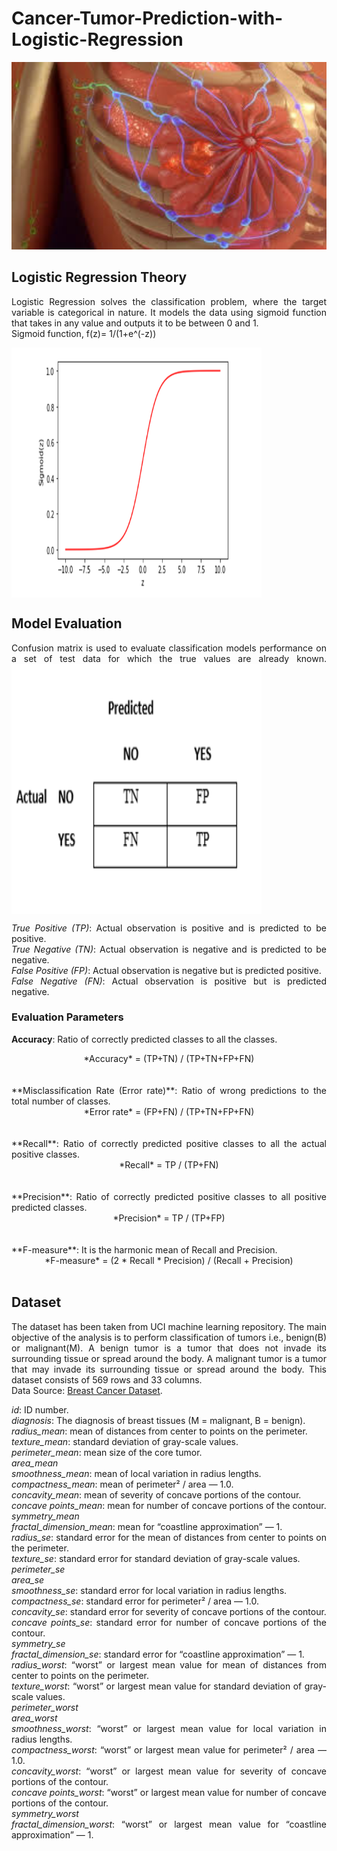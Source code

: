 # Cancer-Tumor-Prediction-with-Logistic-Regression

<img src="/cancer_image.jpg" width="1000" height="300" />
<div align="justify">
  
## Logistic Regression Theory
Logistic Regression solves the classification problem, where the target variable is categorical in nature. It models the data using sigmoid function that takes in any value and outputs it to be between 0 and 1.<br />
Sigmoid function, f(z)= 1/(1+e^(-z))

<img src="/image_lr.png" align="center" width="400" height="400" />

## Model Evaluation
Confusion matrix is used to evaluate classification models performance on a set of test data for which the true values are already known.
<img src="/image.png" align="center" width="400" height="400" />

*True Positive (TP)*: Actual observation is positive and is predicted to be positive.<br />
*True Negative (TN)*: Actual observation is negative and is predicted to be negative.<br />
*False Positive (FP)*: Actual observation is negative but is predicted positive.<br />
*False Negative (FN)*: Actual observation is positive but is predicted negative.<br />

### Evaluation Parameters
**Accuracy**: Ratio of correctly predicted classes to all the classes.<br />
<div align="center">*Accuracy* = (TP+TN) / (TP+TN+FP+FN)</div><br /><br />
**Misclassification Rate (Error rate)**: Ratio of wrong predictions to the total number of classes.<br />
<div align="center">*Error rate* = (FP+FN) / (TP+TN+FP+FN)</div><br /><br />
**Recall**: Ratio of correctly predicted positive classes to all the actual positive classes.<br />
<div align="center">*Recall* = TP / (TP+FN)</div><br /><br />
**Precision**: Ratio of correctly predicted positive classes to all positive predicted classes.<br />
<div align="center">*Precision* = TP / (TP+FP)</div><br /><br />
**F-measure**: It is the harmonic mean of Recall and Precision.<br />
<div align="center">*F-measure* = (2 * Recall * Precision) / (Recall + Precision)</div><br />

## Dataset
The dataset has been taken from UCI machine learning repository. The main objective of the analysis is to perform classification of tumors i.e., benign(B) or malignant(M). A benign tumor is a tumor that does not invade its surrounding tissue or spread around the body. A malignant tumor is a tumor that may invade its surrounding tissue or spread around the body. This dataset consists of 569 rows and 33 columns.<br />
Data Source: [Breast Cancer Dataset](https://archive.ics.uci.edu/ml/datasets/Breast+Cancer+Wisconsin+%28Diagnostic%29).<br />

*id*: ID number.<br />
*diagnosis*: The diagnosis of breast tissues (M = malignant, B = benign).<br />
*radius_mean*: mean of distances from center to points on the perimeter.<br />
*texture_mean*: standard deviation of gray-scale values.<br />
*perimeter_mean*: mean size of the core tumor.<br />
*area_mean*<br />
*smoothness_mean*: mean of local variation in radius lengths.<br />
*compactness_mean*: mean of perimeter² / area — 1.0.<br />
*concavity_mean*: mean of severity of concave portions of the contour.<br />
*concave points_mean*: mean for number of concave portions of the contour.<br />
*symmetry_mean*<br />
*fractal_dimension_mean*: mean for “coastline approximation” — 1.<br />
*radius_se*: standard error for the mean of distances from center to points on the perimeter.<br />
*texture_se*: standard error for standard deviation of gray-scale values.<br />
*perimeter_se*<br />
*area_se*<br />
*smoothness_se*: standard error for local variation in radius lengths.<br />
*compactness_se*: standard error for perimeter² / area — 1.0.<br />
*concavity_se*: standard error for severity of concave portions of the contour.<br />
*concave points_se*: standard error for number of concave portions of the contour.<br />
*symmetry_se*<br />
*fractal_dimension_se*: standard error for “coastline approximation” — 1.<br />
*radius_worst*: “worst” or largest mean value for mean of distances from center to points on the perimeter.<br />
*texture_worst*: “worst” or largest mean value for standard deviation of gray-scale values.<br />
*perimeter_worst*<br />
*area_worst*<br />
*smoothness_worst*: “worst” or largest mean value for local variation in radius lengths.<br />
*compactness_worst*: “worst” or largest mean value for perimeter² / area — 1.0.<br />
*concavity_worst*: “worst” or largest mean value for severity of concave portions of the contour.<br />
*concave points_worst*: “worst” or largest mean value for number of concave portions of the contour.<br />
*symmetry_worst*<br />
*fractal_dimension_worst*: “worst” or largest mean value for “coastline approximation” — 1.<br />

</div>


  

